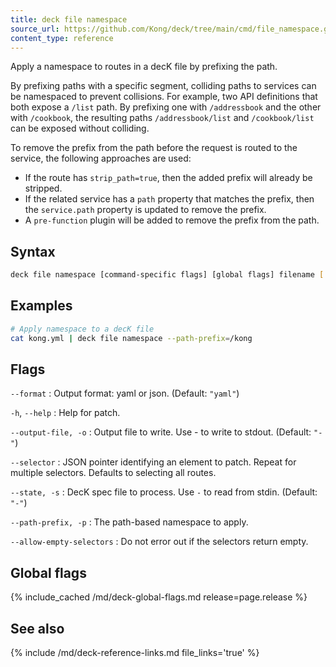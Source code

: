 ```yaml
---
title: deck file namespace
source_url: https://github.com/Kong/deck/tree/main/cmd/file_namespace.go
content_type: reference
---
```


Apply a namespace to routes in a decK file by prefixing the path.

By prefixing paths with a specific segment, colliding paths to services can be
namespaced to prevent collisions. For example, two API definitions that both expose a
`/list` path. By prefixing one with `/addressbook` and the other with `/cookbook`,
the resulting paths `/addressbook/list` and `/cookbook/list` can be exposed without
colliding.

To remove the prefix from the path before the request is routed to the service, the
following approaches are used:
- If the route has `strip_path=true`, then the added prefix will already be stripped.
- If the related service has a `path` property that matches the prefix, then the
  `service.path` property is updated to remove the prefix.
- A `pre-function` plugin will be added to remove the prefix from the path.

## Syntax

```sh
deck file namespace [command-specific flags] [global flags] filename [...filename]
```

## Examples

```sh
# Apply namespace to a decK file
cat kong.yml | deck file namespace --path-prefix=/kong
```

## Flags

`--format`
: Output format: yaml or json. (Default: `"yaml"`)

`-h`, `--help`
:  Help for patch.

`--output-file, -o`
: Output file to write. Use - to write to stdout. (Default: `"-"`)

`--selector`
: JSON pointer identifying an element to patch. Repeat for multiple selectors. Defaults to selecting all routes.

`--state, -s`
: DecK spec file to process. Use `-` to read from stdin. (Default: `"-"`)

`--path-prefix, -p`
: The path-based namespace to apply.

`--allow-empty-selectors`
: Do not error out if the selectors return empty.

## Global flags

{% include_cached /md/deck-global-flags.md release=page.release %}

## See also

{% include /md/deck-reference-links.md file_links='true' %}


